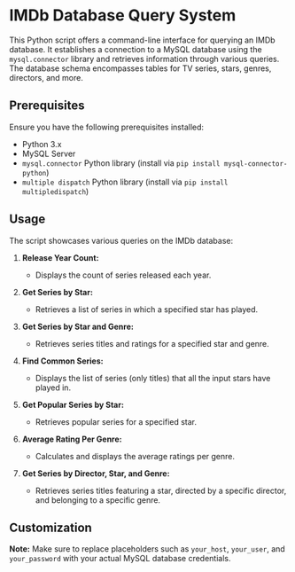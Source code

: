# IMDb Database Query System

This Python script offers a command-line interface for querying an IMDb database. It establishes a connection to a MySQL database using the `mysql.connector` library and retrieves information through various queries. The database schema encompasses tables for TV series, stars, genres, directors, and more.

## Prerequisites

Ensure you have the following prerequisites installed:

- Python 3.x
- MySQL Server
- `mysql.connector` Python library (install via `pip install mysql-connector-python`)
- `multiple dispatch` Python library (install via `pip install multipledispatch`)

## Usage

The script showcases various queries on the IMDb database:

1. **Release Year Count:**
   - Displays the count of series released each year.

2. **Get Series by Star:**
   - Retrieves a list of series in which a specified star has played.

3. **Get Series by Star and Genre:**
   - Retrieves series titles and ratings for a specified star and genre.

4. **Find Common Series:**
   - Displays the list of series (only titles) that all the input stars have played in.

5. **Get Popular Series by Star:**
   - Retrieves popular series for a specified star.

6. **Average Rating Per Genre:**
   - Calculates and displays the average ratings per genre.

7. **Get Series by Director, Star, and Genre:**
   - Retrieves series titles featuring a star, directed by a specific director, and belonging to a specific genre.

## Customization

**Note:** Make sure to replace placeholders such as `your_host`, `your_user`, and `your_password` with your actual MySQL database credentials.
